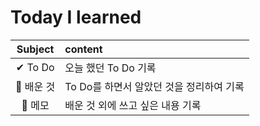 # Today I learned
|Subject|content|
|:---:|:---|
|✔ To Do|오늘 했던 To Do 기록|
|💾 배운 것|To Do를 하면서 알았던 것을 정리하여 기록|
|📝 메모|배운 것 외에 쓰고 싶은 내용 기록|
